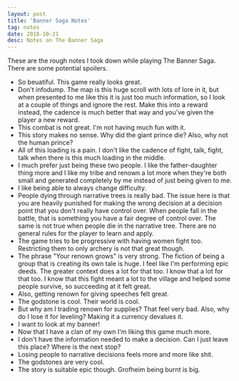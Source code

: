 ```yaml
---
layout: post
title: 'Banner Saga Notes'
tag: notes
date: 2018-10-21
desc: Notes on The Banner Saga
---
```



These are the rough notes I took down while playing The Banner Saga. There are some potential spoilers.
- So beuatiful. This game really looks great.
- Don't infodump. The map is this huge scroll with lots of lore in it, but when presented to me like this it is just too much information, so I look at a couple of things and ignore the rest. Make this into a reward instead, the cadence is much better that way and you've given the player a new reward.
- This combat is not great. I'm not having much fun with it.
- This story makes no sense. Why did the giant prince die? Also, why not the human prince?
- All of this loading is a pain. I don't like the cadence of fight, talk, fight, talk when there is this much loading in the middle.
- I much prefer just being these two people. I like the father-daughter thing more and I like my tribe and renown a lot more when they're both small and generated completely by me instead of just being given to me.
- I like being able to always change difficulty.
- People dying through narrative trees is really bad. The issue here is that you are heavily punished for making the wrong decision at a decision point that you don't really have control over. When people fall in the battle, that is something you have a fair degree of control over. The same is not true when people die in the narrative tree. There are no general rules for the player to learn and apply.
- The game tries to be progressive with having women fight too. Restricting them to only archery is not that great though.
- The phrase "Your renown grows" is very strong. The fiction of being a group that is creating its own tale is huge. I feel like I'm performing epic deeds. The greater context does a lot for that too. I know that a lot for that too. I know that this fight meant a lot to the village and helped some people survive, so succeeding at it felt great.
- Also, getting renown for giving speeches felt great.
- The godstone is cool. Their world is cool.
- But why am I trading renown for supplies? That feel very bad. Also, why do I lose it for leveling? Making it a currency devalues it.
- I want to look at my banner!
- Now that I have a clan of my own I'm liking this game much more.
- I don't have the information needed to make a decision. Can I just leave this place? Where is the next stop?
- Losing people to narrative decisions feels more and more like shit.
- The godstones are very cool.
- The story is suitable epic though. Grofheim being burnt is big.
  



